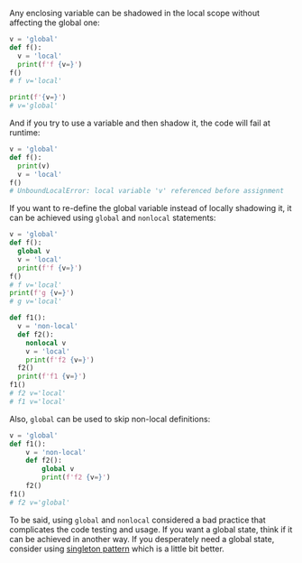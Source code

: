 
Any enclosing variable can be shadowed in the local scope without affecting the global one:

```python
v = 'global'
def f():
  v = 'local'
  print(f'f {v=}')
f()
# f v='local'

print(f'{v=}')
# v='global'
```

And if you try to use a variable and then shadow it, the code will fail at runtime:

```python
v = 'global'
def f():
  print(v)
  v = 'local'
f()
# UnboundLocalError: local variable 'v' referenced before assignment
```

If you want to re-define the global variable instead of locally shadowing it, it can be achieved using `global` and `nonlocal` statements:

```python
v = 'global'
def f():
  global v
  v = 'local'
  print(f'f {v=}')
f()
# f v='local'
print(f'g {v=}')
# g v='local'

def f1():
  v = 'non-local'
  def f2():
    nonlocal v
    v = 'local'
    print(f'f2 {v=}')
  f2()
  print(f'f1 {v=}')
f1()
# f2 v='local'
# f1 v='local'
```

Also, `global` can be used to skip non-local definitions:

```python
v = 'global'
def f1():
    v = 'non-local'
    def f2():
        global v
        print(f'f2 {v=}')
    f2()
f1()
# f2 v='global'
```

To be said, using `global` and `nonlocal` considered a bad practice that complicates the code testing and usage. If you want a global state, think if it can be achieved in another way. If you desperately need a global state, consider using [singleton pattern](https://en.wikipedia.org/wiki/Singleton_pattern) which is a little bit better.

